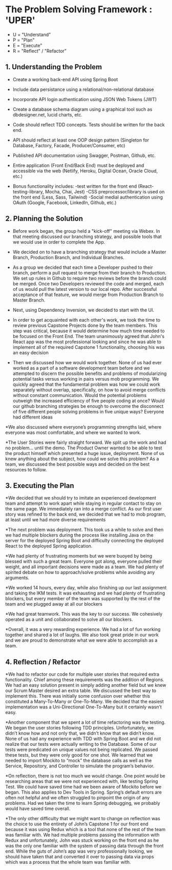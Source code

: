 <h1>The Problem Solving Framework : 'UPER'</h1>

* U = "Understand"
* P = "Plan"
* E = "Execute"
* R = "Reflect" / "Refactor"

<h2>1. Understanding the Problem</h2>

*  Create a working back-end API using Spring Boot

* Include data persistance using a relational/non-relational database

* Incorporate API login authentication using JSON Web Tokens (JWT)

* Create a database schema diagram using a graphical tool such as dbdesigner.net, lucid charts, etc.

* Code should reflect TDD concepts.  Tests should be written for the back end. 

* API should reflect at least one OOP design pattern (Singleton for Database, Factory, Facade, Producer/Consumer, etc)

* Published API documentation using Swagger, Postman, Github, etc.

* Entire application (Front End/Back End) must be deployed and accessible via the web (Netlify, Heroku, Digital Ocean, Oracle Cloud, etc.)

* Bonus functionality includes: 
	-test written for the front end (React-testing-library, Mocha, Chai, Jest)
	-CSS preprocessor/library is used on the front end (Less, Sass, Tailwind)
	-Social medial authentication using OAuth (Google, Facebook, LinkedIn, Github, etc.)

	
<h2>
    2. Planning the Solution
</h2>

* Before work began, the group held a "kick-off" meeting via Webex.  In that meeting discussed our branching strategy, and possible tools that we would use in order to complete the App. 

* We decided on to have a branching strategy that would include a Master Branch, Production Branch, and Individual Branches. 

* As a group we decided that each time a Developer pushed to their branch, perform a pull request to merge from their branch to Production. We set up rules in Github to require two reviews before the branch could be merged.  Once two Developers reviewed the code and merged, each of us would pull the latest version to our local repo. After successful acceptance of that feature, we would merge from Production Branch to Master Branch. 

* Next, using Dependency Inversion, we decided to start with the UI.  

* In order to get acquainted with each other's work, we took the time to review previous Capstone Projects done by the team members.  This step was critical, because it would determine how much time needed to be focused on the Front End. The team unanimously agreed that John's React app was the most professional looking and since he was able to implement all of the required Capstone 1 functionality, choosing his was an easy decision

* Then we discussed how we would work together. None of us had ever worked as a part of a software development team before and we attempted to discern the possible benefits and problems of modularizing potential tasks versus working in pairs versus mob programming. We quickly agreed that the fundamental problem was how we could work separately without overlap, specifically, on how to avoid merge conflicts without constant communication. Would the potential problems outweigh the increased efficiency of five people coding at once? Would our github branching strategies be enough to overcome the disconnect of five different people solving problems in five unique ways? Everyone had different ideas

*We also discussed where everyone’s programming strengths laid, where everyone was most comfortable, and where we wanted to work.

*The User Stories were fairly straight forward. We split up the work and had no problem… until the demo. The Product Owner wanted to be able to test the product himself which presented a huge issue, deployment. None of us knew anything about the subject, how could we solve this problem? As a team, we discussed the best possible ways and decided on the best resources to follow.

<h2>
    3. Executing the Plan
</h2>

*We decided that we should try to imitate an experienced development team and attempt to work apart while staying in regular contact to stay on the same page. We immediately ran into a merge conflict. As our first user story was refined to the back end, we decided that we had to mob program, at least until we had more diverse requirements

*The next problem was deployment. This took us a while to solve and then we had multiple blockers during the process like installing Java on the server for the deployed Spring Boot and difficulty connecting the deployed React to the deployed Spring application.

*We had plenty of frustrating moments but we were buoyed by being blessed with such a great team. Everyone got along, everyone pulled their weight, and all important decisions were made as a team. We had plenty of spirited debate on how to approach/solve problems while avoiding any arguments.

*We worked 14 hours, every day, while also finishing up our last assignment and taking the IKM tests. It was exhausting and we had plenty of frustrating blockers, but every member of the team was supported by the rest of the team and we plugged away at all our blockers

*We had great teamwork. This was the key to our success. We cohesively operated as a unit and collaborated to solve all our blockers.

*Overall, it was a very rewarding experience. We had a lot of fun working together and shared a lot of laughs. We also took great pride in our work and we are proud to demonstrate what we were able to accomplish as a team.

<h2>
    4. Reflection / Refactor
</h2>

*We had to refactor our code for multiple user stories that required extra functionality. Chief among these requirements was the addition of Regions. We had an easy solution present in simply adding another field but we knew our Scrum Master desired an extra table. We discussed the best way to implement this. There was initially some confusion over whether this constituted a Many-To-Many or One-To-Many. We decided that the easiest implementation was a Uni-Directional One-To-Many but it certainly wasn’t easy.

*Another component that we spent a lot of time refactoring was the testing. We began the user stories following TDD principles. Unfortunately, we didn’t know how and not only that, we didn’t know that we didn’t know. None of us had any experience with TDD with Spring Boot and we did not realize that our tests were actually writing to the Database. Some of our tests were predicated on unique values not being replicated. We passed these tests, but they were only good for one shot. We learned that we needed to import Mockito to “mock” the database calls as well as the Service, Repository, and Controller to simulate the program’s behavior. 

*On reflection, there is not too much we would change. One point would be researching areas that we were not experienced with, like testing Spring Test. We could have saved time had we been aware of Mockito before we began. This also applies to Dev Tools in Spring. Spring’s default errors are often not helpful and we often struggled to pinpoint the origin of any problems. Had we taken the time to learn Spring debugging, we probably would have saved time overall.

*The only other difficulty that we might want to change on reflection was the choice to use the entirety of John’s Capstone 1 for our front end because it was using Redux which is a tool that none of the rest of the team was familiar with. We had multiple problems passing the information with Redux and unfortunately, John was stuck working on the front end as he was the only one familiar with the system of passing data through the front end. While the guts of John’s app was very professionally looking, we should have taken that and converted it over to passing data via props which was a process that the whole team was familiar with.
